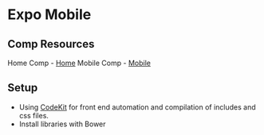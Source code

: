 # Expo Mobile

## Comp Resources
Home Comp - [Home](https://projects.invisionapp.com/share/RE1M5SHMC#/screens)
Mobile Comp - [Mobile](https://projects.invisionapp.com/share/JE1SHU3NZ#/screens)

## Setup
- Using [CodeKit](https://incident57.com/codekit/) for front end automation and compilation of includes and css files.
- Install libraries with Bower


